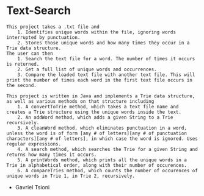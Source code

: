 # Text-Search 

	This project takes a .txt file and
		1. Identifies unique words within the file, ignoring words interrupted by punctuation.
		2. Stores those unique words and how many times they occur in a Trie data structure.
	The user can then
		1. Search the text file for a word. The number of times it occurs is returned.
		2. Get a full list of unique words and occurrences.
		3. Compare the loaded text file with another text file. This will print the number of times each word in the first text file occurs in the second.

	This project is written in Java and implements a Trie data structure, as well as various methods on that structure including
		1. A convertToTrie method, which takes a text file name and creates a Trie structure using the unique words inside the text.
		2. An addWord method, which adds a given String to a Trie recursively.
		3. A cleanWord method, which eliminates punctuation in a word, unless the word is of form [any # of letters][any # of punctuation characters][any # of letters], in which case the word is ignored. Uses regular expressions.
		4. A search method, which searches the Trie for a given String and returns how many times it occurs.
		5. A printWords method, which prints all the unique words in a Trie in alphabetical order, along with their number of occurences.
		6. A compareTries method, which counts the number of occurences of unique words in Trie 1, in Trie 2, recursively.

-
	Gavriel Tsioni